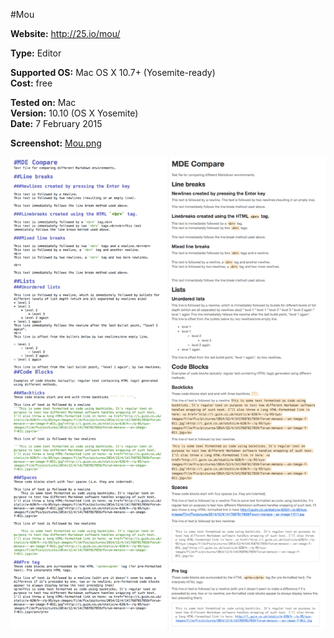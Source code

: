 #Mou

**Website:** http://25.io/mou/<br>

**Type:** Editor<br>

**Supported OS:** Mac OS X 10.7+ (Yosemite-ready)<br>**Cost:** free<br>

**Tested on:** Mac<br>**Version:** 10.10 (OS X Yosemite)<br>**Date:** 7 February 2015<br>

**Screenshot:** [Mou.png](/images/Mou.png)<br>

![Mou.png](../images/Mou.png)